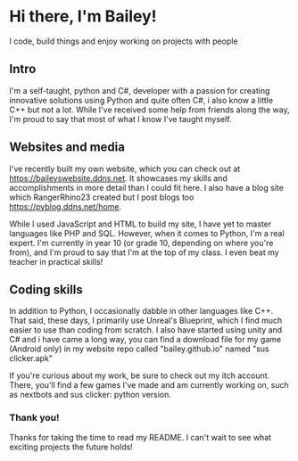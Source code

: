 # Hi there, I'm Bailey!

I code, build things and enjoy working on projects with people

## Intro
I'm a self-taught, python and C#, developer with a passion for creating innovative solutions using Python and quite often C#, i also know a little C++ but not a lot. While I've received some help from friends along the way, I'm proud to say that most of what I know I've taught myself.

## Websites and media
I've recently built my own website, which you can check out at https://baileyswebsite.ddns.net. It showcases my skills and accomplishments in more detail than I could fit here. I also have a blog site which RangerRhino23 created but I post blogs too https://pyblog.ddns.net/home.

While I used JavaScript and HTML to build my site, I have yet to master languages like PHP and SQL. However, when it comes to Python, I'm a real expert. I'm currently in year 10 (or grade 10, depending on where you're from), and I'm proud to say that I'm at the top of my class. I even beat my teacher in practical skills!

## Coding skills
In addition to Python, I occasionally dabble in other languages like C++. That said, these days, I primarily use Unreal's Blueprint, which I find much easier to use than coding from scratch. I also have started using unity and C# and i have came a long way, you can find a download file for my game (Android only) in my website repo called "bailey.github.io" named "sus clicker.apk"

If you're curious about my work, be sure to check out my itch account. There, you'll find a few games I've made and am currently working on, such as nextbots and sus clicker: python version.


### Thank you!
Thanks for taking the time to read my README. I can't wait to see what exciting projects the future holds!
